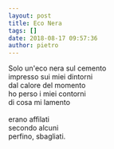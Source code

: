 ```yaml
---
layout: post
title: Eco Nera
tags: []
date: 2018-08-17 09:57:36
author: pietro
---
```

Solo un'eco nera sul cemento<br/>impresso sui miei dintorni<br/>dal calore del momento<br/>ho perso i miei contorni<br/>di cosa mi lamento<br/><br/>erano affilati<br/>secondo alcuni<br/>perfino, sbagliati.
